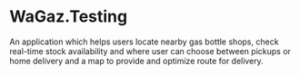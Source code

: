 # WaGaz.Testing
An application which helps users locate nearby gas bottle shops, check real-time stock availability and where user can choose between pickups or home delivery and a map to provide and optimize route for delivery.

